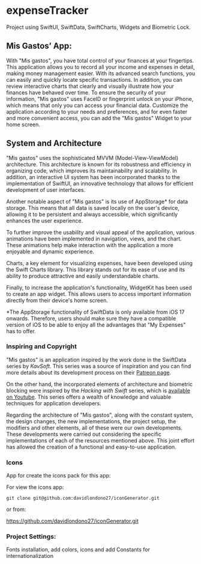 # expenseTracker
Project using SwiftUI, SwiftData, SwiftCharts, Widgets and Biometric Lock.

## Mis Gastos’ App:

With "Mis gastos", you have total control of your finances at your fingertips. This application allows you to record all your income and expenses in detail, making money management easier. With its advanced search functions, you can easily and quickly locate specific transactions. In addition, you can review interactive charts that clearly and visually illustrate how your finances have behaved over time. To ensure the security of your information, "Mis gastos" uses FaceID or fingerprint unlock on your iPhone, which means that only you can access your financial data. Customize the application according to your needs and preferences, and for even faster and more convenient access, you can add the "Mis gastos" Widget to your home screen.

## System and Architecture

"Mis gastos" uses the sophisticated MVVM (Model-View-ViewModel) architecture. This architecture is known for its robustness and efficiency in organizing code, which improves its maintainability and scalability. In addition, an interactive UI system has been incorporated thanks to the implementation of SwiftUI, an innovative technology that allows for efficient development of user interfaces.

Another notable aspect of "Mis gastos" is its use of AppStorage* for data storage. This means that all data is saved locally on the user's device, allowing it to be persistent and always accessible, which significantly enhances the user experience.

To further improve the usability and visual appeal of the application, various animations have been implemented in navigation, views, and the chart. These animations help make interaction with the application a more enjoyable and dynamic experience.

Charts, a key element for visualizing expenses, have been developed using the Swift Charts library. This library stands out for its ease of use and its ability to produce attractive and easily understandable charts.

Finally, to increase the application's functionality, WidgetKit has been used to create an app widget. This allows users to access important information directly from their device's home screen.

*The AppStorage functionality of SwiftData is only available from iOS 17 onwards. Therefore, users should make sure they have a compatible version of iOS to be able to enjoy all the advantages that "My Expenses" has to offer.

### Inspiring and Copyright

"Mis gastos" is an application inspired by the work done in the SwiftData series by *KavSoft*. This series was a source of inspiration and you can find more details about its development process on their [Patreon page](https://www.patreon.com/posts/swiftui-expense-94429849).

On the other hand, the incorporated elements of architecture and biometric blocking were inspired by the *Hacking with Swift* series, which is [available on Youtube](https://youtu.be/k1A0YTkMCxc?si=hSaFxdjU7JB8I0mf). This series offers a wealth of knowledge and valuable techniques for application developers.

Regarding the architecture of "Mis gastos", along with the constant system, the design changes, the new implementations, the project setup, the modifiers and other elements, all of these were our own developments. These developments were carried out considering the specific implementations of each of the resources mentioned above. This joint effort has allowed the creation of a functional and easy-to-use application.

### Icons

App for create the icons pack for this app:

For view the icons app:

```
git clone git@github.com:davidlondono27/iconGenerator.git
```

or from:

https://github.com/davidlondono27/iconGenerator.git

### Project Settings:

Fonts installation, add colors, icons and add Constants for internationalization
